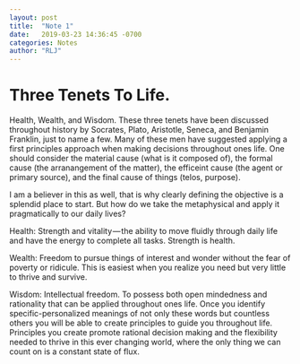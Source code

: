```yaml
---
layout: post
title:  "Note 1"
date:   2019-03-23 14:36:45 -0700
categories: Notes
author: "RLJ"
---
```

# Three Tenets To Life. <br>

Health, Wealth, and Wisdom. These three tenets have been discussed throughout history by Socrates, Plato, Aristotle, Seneca, and Benjamin Franklin, just to name a few. Many of these men have suggested applying a first principles approach when making decisions throughout ones life. One should consider the material cause (what is it composed of), the formal cause (the arranangement of the matter), the efficeint cause (the agent or primary source), and the final cause of things (telos, purpose). 

I am a believer in this as well, that is why clearly defining the objective is a splendid place to start. But how do we take the metaphysical and apply it pragmatically to our daily lives?

Health: Strength and vitality — the ability to move fluidly through daily life and have the energy to complete all tasks. Strength is health.

Wealth: Freedom to pursue things of interest and wonder without the fear of poverty or ridicule. This is easiest when you realize you need but very little to thrive and survive.

Wisdom: Intellectual freedom. To possess both open mindedness and rationality that can be applied throughout ones life.
Once you identify specific-personalized meanings of not only these words but countless others you will be able to create principles to guide you throughout life. Principles you create promote rational decision making and the flexibility needed to thrive in this ever changing world, where the only thing we can count on is a constant state of flux.
